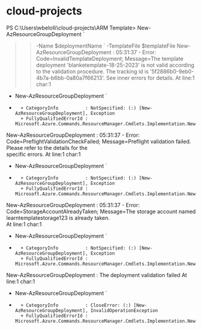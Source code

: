 # cloud-projects

PS C:\Users\wbelolli\cloud-projects\ARM Template> New-AzResourceGroupDeployment `
>> -Name $deploymentName `
>> -TemplateFile $templateFile
New-AzResourceGroupDeployment : 05:31:37 - Error: Code=InvalidTemplateDeployment; Message=The template deployment 'blanketemplate-18-25-2023' is not valid 
according to the validation procedure. The tracking id is '5f2886b0-9eb0-4b7a-b6bb-0a80a7f66213'. See inner errors for details.
At line:1 char:1
+ New-AzResourceGroupDeployment `
+ ~~~~~~~~~~~~~~~~~~~~~~~~~~~~~~~
    + CategoryInfo          : NotSpecified: (:) [New-AzResourceGroupDeployment], Exception
    + FullyQualifiedErrorId : Microsoft.Azure.Commands.ResourceManager.Cmdlets.Implementation.NewAzureResourceGroupDeploymentCmdlet

New-AzResourceGroupDeployment : 05:31:37 - Error: Code=PreflightValidationCheckFailed; Message=Preflight validation failed. Please refer to the details for the   
specific errors.
At line:1 char:1
+ New-AzResourceGroupDeployment `
+ ~~~~~~~~~~~~~~~~~~~~~~~~~~~~~~~
    + CategoryInfo          : NotSpecified: (:) [New-AzResourceGroupDeployment], Exception
    + FullyQualifiedErrorId : Microsoft.Azure.Commands.ResourceManager.Cmdlets.Implementation.NewAzureResourceGroupDeploymentCmdlet

New-AzResourceGroupDeployment : 05:31:37 - Error: Code=StorageAccountAlreadyTaken; Message=The storage account named learntemplatestorage123 is already taken.    
At line:1 char:1
+ New-AzResourceGroupDeployment `
+ ~~~~~~~~~~~~~~~~~~~~~~~~~~~~~~~
    + CategoryInfo          : NotSpecified: (:) [New-AzResourceGroupDeployment], Exception
    + FullyQualifiedErrorId : Microsoft.Azure.Commands.ResourceManager.Cmdlets.Implementation.NewAzureResourceGroupDeploymentCmdlet

New-AzResourceGroupDeployment : The deployment validation failed
At line:1 char:1
+ New-AzResourceGroupDeployment `
+ ~~~~~~~~~~~~~~~~~~~~~~~~~~~~~~~
    + CategoryInfo          : CloseError: (:) [New-AzResourceGroupDeployment], InvalidOperationException
    + FullyQualifiedErrorId : Microsoft.Azure.Commands.ResourceManager.Cmdlets.Implementation.NewAzureResourceGroupDeploymentCmdlet
